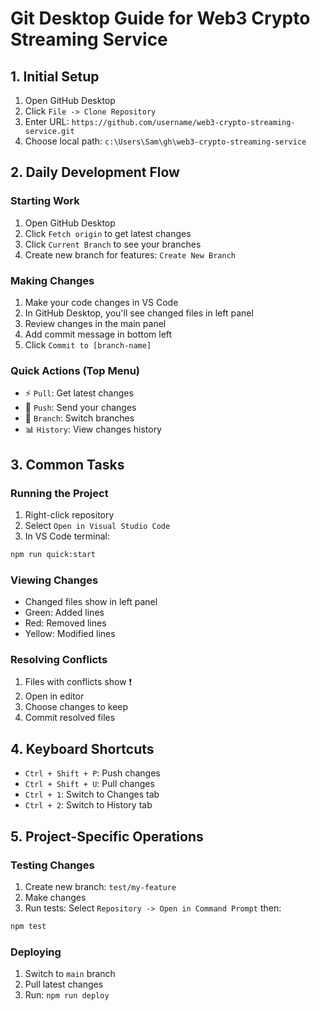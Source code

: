 # Git Desktop Guide for Web3 Crypto Streaming Service

## 1. Initial Setup
1. Open GitHub Desktop
2. Click `File -> Clone Repository`
3. Enter URL: `https://github.com/username/web3-crypto-streaming-service.git`
4. Choose local path: `c:\Users\Sam\gh\web3-crypto-streaming-service`

## 2. Daily Development Flow

### Starting Work
1. Open GitHub Desktop
2. Click `Fetch origin` to get latest changes
3. Click `Current Branch` to see your branches
4. Create new branch for features: `Create New Branch`

### Making Changes
1. Make your code changes in VS Code
2. In GitHub Desktop, you'll see changed files in left panel
3. Review changes in the main panel
4. Add commit message in bottom left
5. Click `Commit to [branch-name]`

### Quick Actions (Top Menu)
- ⚡ `Pull`: Get latest changes
- 🔄 `Push`: Send your changes
- 🌿 `Branch`: Switch branches
- 📊 `History`: View changes history

## 3. Common Tasks

### Running the Project
1. Right-click repository
2. Select `Open in Visual Studio Code`
3. In VS Code terminal:
```bash
npm run quick:start
```

### Viewing Changes
- Changed files show in left panel
- Green: Added lines
- Red: Removed lines
- Yellow: Modified lines

### Resolving Conflicts
1. Files with conflicts show ❗
2. Open in editor
3. Choose changes to keep
4. Commit resolved files

## 4. Keyboard Shortcuts
- `Ctrl + Shift + P`: Push changes
- `Ctrl + Shift + U`: Pull changes
- `Ctrl + 1`: Switch to Changes tab
- `Ctrl + 2`: Switch to History tab

## 5. Project-Specific Operations

### Testing Changes
1. Create new branch: `test/my-feature`
2. Make changes
3. Run tests: Select `Repository -> Open in Command Prompt` then:
```bash
npm test
```

### Deploying
1. Switch to `main` branch
2. Pull latest changes
3. Run: `npm run deploy`
